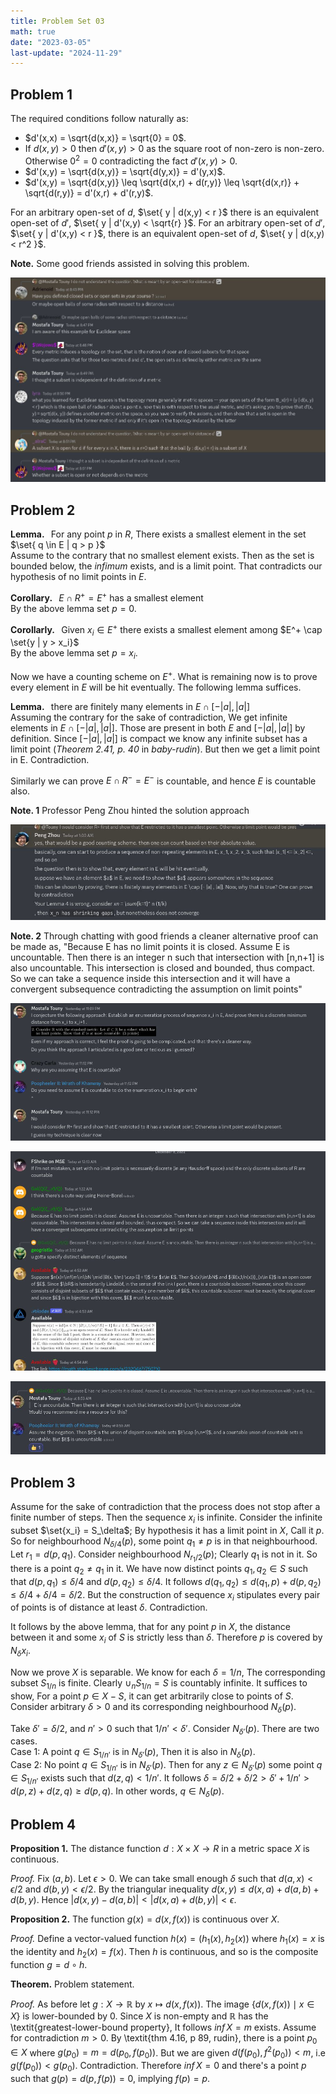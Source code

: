 ```yaml
---
title: Problem Set 03
math: true
date: "2023-03-05"
last-update: "2024-11-29"
---
```


## Problem 1

The required conditions follow naturally as:
-   $d'(x,x) = \sqrt{d(x,x)} = \sqrt{0} = 0$.
-   If $d(x,y) > 0$ then $d'(x,y) > 0$ as the square root of non-zero is non-zero. Otherwise $0^2 = 0$ contradicting the fact $d'(x,y) > 0$.
-   $d'(x,y) = \sqrt{d(x,y)} = \sqrt{d(y,x)} = d'(y,x)$.
-   $d'(x,y) = \sqrt{d(x,y)} \leq \sqrt{d(x,r) + d(r,y)} \leq \sqrt{d(x,r)} + \sqrt{d(r,y)} = d'(x,r) + d'(r,y)$.

For an arbitrary open-set of $d$, $\set{ y | d(x,y) < r \}$ there is an equivalent open-set of $d'$, $\set{ y | d'(x,y) < \sqrt{r} \}$. For an arbitrary open-set of $d'$, $\set{ y | d'(x,y) < r \}$, there is an equivalent open-set of $d$, $\set{ y | d(x,y) < r^2 }$.

**Note.** Some good friends assisted in solving this problem.

![image](./3.jpg)


## Problem 2

**Lemma.**   For any point $p$ in $R$, There exists a smallest element in the set $\set{ q \in E | q > p \}$\
Assume to the contrary that no smallest element exists. Then as the set is bounded below, the *infimum* exists, and is a limit point. That contradicts our hypothesis of no limit points in $E$.

**Corollary.**   $E \cap R^+ = E^+$ has a smallest element\
By the above lemma set $p = 0$.

**Corollarly.**   Given $x_i \in E^+$ there exists a smallest element among $E^+ \cap \set{y | y > x_i\}$\
By the above lemma set $p = x_i$.

Now we have a counting scheme on $E^+$. What is remaining now is to prove every element in $E$ will be hit eventually. The following lemma suffices.

**Lemma.**   there are finitely many elements in $E \cap [- |a| , |a|]$\
Assuming the contrary for the sake of contradiction, We get infinite elements in $E \cap [ -|a|, |a| ]$. Those are present in both $E$ and $[ -|a|, |a| ]$ by definition. Since $[ -|a|, |a| ]$ is compact we know any infinite subset has a limit point (*Theorem 2.41, p. 40* in *baby-rudin*). But then we get a limit point in E. Contradiction.

Similarly we can prove $E \cap R^- = E^-$ is countable, and hence $E$ is countable also.

**Note. 1** Professor Peng Zhou hinted the solution approach

![image](./4.jpg)

**Note. 2** Through chatting with good friends a cleaner alternative proof can be made as, \"Because E has no limit points it is closed.
Assume E is uncountable. Then there is an integer n such that intersection with \[n,n+1\] is also uncountable. This intersection is closed and bounded, thus compact. So we can take a sequence inside this intersection and it will have a convergent subsequence contradicting the assumption on limit points\"

![image](./0.jpg)

![image](./1.jpg)

![image](./2.jpg)


## Problem 3

Assume for the sake of contradiction that the process does not stop after a finite number of steps. Then the sequence $x_i$ is infinite. Consider the infinite subset $\set{x_i\} = S_\delta$; By hypothesis it has a limit point in $X$, Call it $p$. So for neighbourhood $N_{\delta/4}(p)$, some point $q_1 \neq p$ is in that neighbourhood. Let $r_1 = d(p, q_1)$. Consider neighbourhood $N_{r_1/2}(p)$; Clearly $q_1$ is not in it. So there is a point $q_2 \neq q_1$ in it. We have now distinct points $q_1,q_2 \in S$ such that $d(p,q_1) \leq \delta/4$ and $d(p,q_2) \leq \delta/4$. It follows $d(q_1,q_2) \leq d(q_1,p) + d(p,q_2) \leq \delta/4 + \delta/4 = \delta/2$. But the construction of sequence $x_i$ stipulates every pair of points is of distance at least $\delta$. Contradiction.

It follows by the above lemma, that for any point $p$ in $X$, the distance between it and some $x_i$ of $S$ is strictly less than $\delta$. Therefore $p$ is covered by $N_\delta{x_i}$.

Now we prove $X$ is separable. We know for each $\delta = 1/n$, The corresponding subset $S_{1/n}$ is finite. Clearly $\cup_n S_{1/n} = S$ is countably infinite. It suffices to show, For a point $p \in X - S$, it can get arbitrarily close to points of $S$. Consider arbitrary $\delta > 0$ and its corresponding neighbourhood $N_\delta(p)$.

Take $\delta' = \delta/2$, and $n' > 0$ such that $1/n' < \delta'$. Consider $N_{\delta'}(p)$. There are two cases.\
Case 1: A point $q \in S_{1/n'}$ is in $N_{\delta'}(p)$, Then it is also in $N_{\delta}(p)$.\
Case 2: No point $q \in S_{1/n'}$ is in $N_{\delta'}(p)$. Then for any $z \in N_{\delta'}(p)$ some point $q \in S_{1/n'}$ exists such that $d(z,q) < 1/n'$. It follows $\delta = \delta/2 + \delta/2 > \delta' + 1/n' > d(p,z) + d(z,q) \geq d(p,q)$. In other words, $q \in N_{\delta}(p)$.


## Problem 4

**Proposition 1.** The distance function $d: X \times X \rightarrow R$ in a metric space $X$ is continuous.

_Proof._ Fix $(a,b)$. Let $\epsilon > 0$. We can take small enough $\delta$ such that $d(a,x) < \epsilon/2$ and $d(b,y) < \epsilon/2$. By the triangular inequality $d(x,y) \leq d(x,a) + d(a,b) + d(b,y)$. Hence $| d(x,y) - d(a,b) | < | d(x,a) + d(b,y) | < \epsilon$.


**Proposition 2.** The function $g(x) = d(x,f(x))$ is continuous over $X$.

_Proof._ Define a vector-valued function $h(x) = ( h_1(x), h_2(x) )$ where $h_1(x) = x$ is the identity and $h_2(x) = f(x)$. Then $h$ is continuous, and so is the composite function $g = d \circ h$.


**Theorem.** Problem statement.

_Proof._ As before let $g: X \rightarrow \mathbb{R}$ by $x \mapsto d(x, f(x))$. The image $\{ d(x, f(x)) \mid x \in X \}$ is lower-bounded by $0$. Since $X$ is non-empty and $\mathbb{R}$ has the \textit{greatest-lower-bound property}, It follows $inf \, X = m$ exists. Assume for contradiction $m > 0$. By \textit{thm 4.16, p 89, rudin}, there is a point $p_0 \in X$ where $g(p_0) = m = d(p_0, f(p_0))$. But we are given $d(f(p_0), f^2(p_0)) < m$, i.e $g(f(p_0)) < g(p_0)$. Contradiction. Therefore $inf \, X = 0$ and there's a point $p$ such that $g(p) = d(p, f(p)) = 0$, implying $f(p) = p$.
